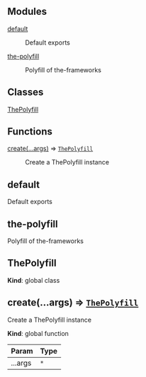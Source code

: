<!--- Code generated by @the-/script-doc. DO NOT EDIT. -->

## Modules

<dl>
<dt><a href="#module_default">default</a></dt>
<dd><p>Default exports</p>
</dd>
<dt><a href="#module_the-polyfill">the-polyfill</a></dt>
<dd><p>Polyfill of the-frameworks</p>
</dd>
</dl>

## Classes

<dl>
<dt><a href="#ThePolyfill">ThePolyfill</a></dt>
<dd></dd>
</dl>

## Functions

<dl>
<dt><a href="#create">create(...args)</a> ⇒ <code><a href="#ThePolyfill">ThePolyfill</a></code></dt>
<dd><p>Create a ThePolyfill instance</p>
</dd>
</dl>

<a name="module_default"></a>

## default
Default exports

<a name="module_the-polyfill"></a>

## the-polyfill
Polyfill of the-frameworks

<a name="ThePolyfill"></a>

## ThePolyfill
**Kind**: global class  
<a name="create"></a>

## create(...args) ⇒ [<code>ThePolyfill</code>](#ThePolyfill)
Create a ThePolyfill instance

**Kind**: global function  

| Param | Type |
| --- | --- |
| ...args | <code>\*</code> | 

